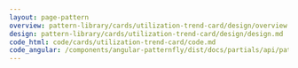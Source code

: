 ```yaml
---
layout: page-pattern
overview: pattern-library/cards/utilization-trend-card/design/overview.md
design: pattern-library/cards/utilization-trend-card/design/design.md
code_html: code/cards/utilization-trend-card/code.md
code_angular: /components/angular-patternfly/dist/docs/partials/api/patternfly.charts.directive.pfUtilizationTrendChart.html
---
```

